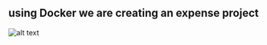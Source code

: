 ## using Docker we are creating an expense project ##

![alt text](images/Expense-Docker.drawio.svg)
